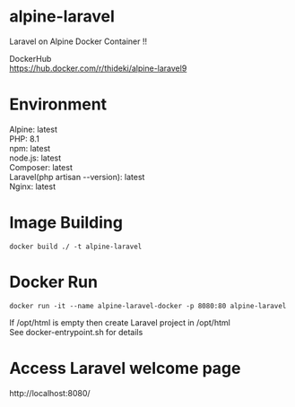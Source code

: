 # alpine-laravel
Laravel on Alpine Docker Container !!  

DockerHub  
https://hub.docker.com/r/thideki/alpine-laravel9

# Environment  
Alpine: latest  
PHP: 8.1  
npm: latest  
node.js: latest  
Composer: latest  
Laravel(php artisan --version): latest  
Nginx: latest  

# Image Building
    docker build ./ -t alpine-laravel  

# Docker Run
    docker run -it --name alpine-laravel-docker -p 8080:80 alpine-laravel  

If /opt/html is empty then create Laravel project in /opt/html  
See docker-entrypoint.sh for details  

# Access Laravel welcome page
http://localhost:8080/
